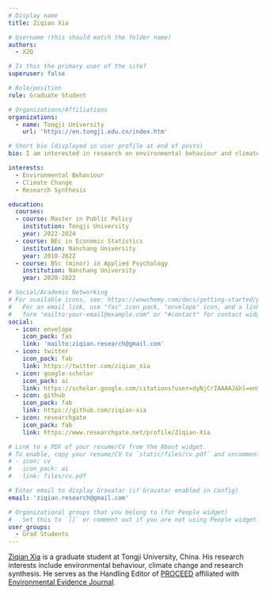 ```yaml
---
# Display name
title: Ziqian Xia

# Username (this should match the folder name)
authors:
  - XZQ

# Is this the primary user of the site?
superuser: false

# Role/position
role: Graduate Student

# Organizations/Affiliations
organizations:
  - name: Tongji University
    url: 'https://en.tongji.edu.cn/index.htm'

# Short bio (displayed in user profile at end of posts)
bio: I am interested in research on environmental behaviour and climate change mitigation/adaptation.

interests:
  - Environmental Behaviour
  - Climate Change
  - Research Synthesis

education:
  courses:
  - course: Master in Public Policy
    institution: Tongji University
    year: 2022-2024
  - course: BEc in Economic Statistics
    institution: Nanchang University
    year: 2018-2022
  - course: BSc (minor) in Applied Psychology
    institution: Nanchang University
    year: 2020-2022    

# Social/Academic Networking
# For available icons, see: https://wowchemy.com/docs/getting-started/page-builder/#icons
#   For an email link, use "fas" icon pack, "envelope" icon, and a link in the
#   form "mailto:your-email@example.com" or "#contact" for contact widget.
social:
  - icon: envelope
    icon_pack: fas
    link: 'mailto:ziqian.research@gmail.com'
  - icon: twitter
    icon_pack: fab
    link: https://twitter.com/ziqian_xia
  - icon: google-scholar
    icon_pack: ai
    link: https://scholar.google.com/citations?user=dyNjCrIAAAAJ&hl=en&oi=ao
  - icon: github
    icon_pack: fab
    link: https://github.com/ziqian-xia
  - icon: researchgate
    icon_pack: fab
    link: https://www.researchgate.net/profile/Ziqian-Xia

# Link to a PDF of your resume/CV from the About widget.
# To enable, copy your resume/CV to `static/files/cv.pdf` and uncomment the lines below.
# - icon: cv
#   icon_pack: ai
#   link: files/cv.pdf

# Enter email to display Gravatar (if Gravatar enabled in Config)
email: 'ziqian.research@gmail.com'

# Organizational groups that you belong to (for People widget)
#   Set this to `[]` or comment out if you are not using People widget.
user_groups:
  - Grad Students
---
```


[Ziqian Xia](https://ziqian-xia.tech/) is a graduate student at Tongji University, China. His research interests include environmental behaviour, climate change and research synthesis. He serves as the Handling Editor of [PROCEED](https://www.proceedevidence.info/user/team#) affiliated with [Environmental Evidence Journal](https://environmentalevidencejournal.biomedcentral.com/).
